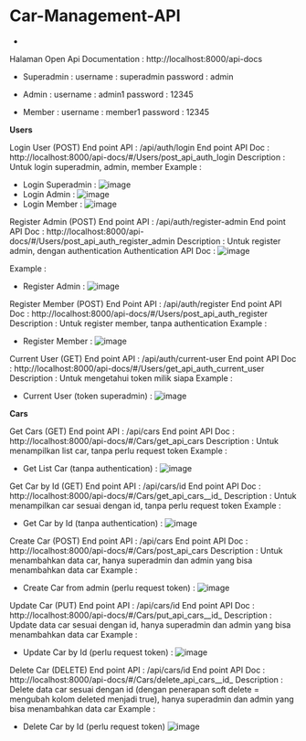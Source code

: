 # Car-Management-API

-
Halaman Open Api Documentation : http://localhost:8000/api-docs

- Superadmin :
  username : superadmin
  password : admin

- Admin :
  username : admin1
  password : 12345

- Member :
  username : member1
  password : 12345
  

**Users** 

Login User (POST)
End point API : /api/auth/login
End point API Doc : http://localhost:8000/api-docs/#/Users/post_api_auth_login
Description : Untuk login superadmin, admin, member
Example : 
- Login Superadmin :
  ![image](https://github.com/HandoyoDwiPrasetyo/Car-Management-API/assets/50831826/7fd3fd8a-d651-481e-802a-04d1a5282794)
- Login Admin :
  ![image](https://github.com/HandoyoDwiPrasetyo/Car-Management-API/assets/50831826/7dc21c8b-a6bf-4577-ad03-accc8f3a1212)
- Login Member :
  ![image](https://github.com/HandoyoDwiPrasetyo/Car-Management-API/assets/50831826/78fc7323-4f8b-404d-9e71-844ac8550cc8)


Register Admin (POST)
End point API : /api/auth/register-admin
End point API Doc : http://localhost:8000/api-docs/#/Users/post_api_auth_register_admin
Description : Untuk register admin, dengan authentication
Authentication API Doc : 
  ![image](https://github.com/HandoyoDwiPrasetyo/Car-Management-API/assets/50831826/416980e2-7659-48e1-8506-f910726db32d)

Example :
- Register Admin :
  ![image](https://github.com/HandoyoDwiPrasetyo/Car-Management-API/assets/50831826/cf46b3c2-d859-4b8c-9fb2-0213ccc18689)


Register Member (POST)
End Point API : /api/auth/register
End point API Doc : http://localhost:8000/api-docs/#/Users/post_api_auth_register
Description : Untuk register member, tanpa authentication
Example : 
- Register Member :
  ![image](https://github.com/HandoyoDwiPrasetyo/Car-Management-API/assets/50831826/bbcd81e6-a910-4861-add6-0b582a51debd)


Current User (GET)
End point API : /api/auth/current-user
End point API Doc : http://localhost:8000/api-docs/#/Users/get_api_auth_current_user
Description : Untuk mengetahui token milik siapa
Example : 
- Current User (token superadmin) :
  ![image](https://github.com/HandoyoDwiPrasetyo/Car-Management-API/assets/50831826/65829fd7-008d-4686-869b-214116f60fda)



  
**Cars**

Get Cars (GET)
End point API : /api/cars
End point API Doc : http://localhost:8000/api-docs/#/Cars/get_api_cars
Description : Untuk menampilkan list car, tanpa perlu request token
Example : 
- Get List Car (tanpa authentication) :
  ![image](https://github.com/HandoyoDwiPrasetyo/Car-Management-API/assets/50831826/f1645891-a83a-42de-9e64-a896eecf8a69)


Get Car by Id (GET)
End point API : /api/cars/id
End point API Doc : http://localhost:8000/api-docs/#/Cars/get_api_cars__id_
Description : Untuk menampilkan car sesuai dengan id, tanpa perlu request token
Example : 
- Get Car by Id (tanpa authentication) :
  ![image](https://github.com/HandoyoDwiPrasetyo/Car-Management-API/assets/50831826/abe8134e-db78-43c0-9978-e6827253d7ba)

  
Create Car (POST)
End point API : /api/cars
End point API Doc : http://localhost:8000/api-docs/#/Cars/post_api_cars
Description : Untuk menambahkan data car, hanya superadmin dan admin yang bisa menambahkan data car
Example :
- Create Car from admin (perlu request token) :
  ![image](https://github.com/HandoyoDwiPrasetyo/Car-Management-API/assets/50831826/36ed290b-53bb-41c5-b90e-0b63307a7453)


Update Car (PUT)
End point API : /api/cars/id
End point API Doc : http://localhost:8000/api-docs/#/Cars/put_api_cars__id_
Description : Update data car sesuai dengan id, hanya superadmin dan admin yang bisa menambahkan data car
Example : 
- Update Car by Id (perlu request token) :
  ![image](https://github.com/HandoyoDwiPrasetyo/Car-Management-API/assets/50831826/d64e75c2-651c-4a0f-8527-abcdc0bcd84d)

  
Delete Car (DELETE)
End point API : /api/cars/id
End point API Doc : http://localhost:8000/api-docs/#/Cars/delete_api_cars__id_
Description : Delete data car sesuai dengan id (dengan penerapan soft delete = mengubah kolom deleted menjadi true), hanya superadmin dan admin yang bisa menambahkan data car
Example : 
- Delete Car by Id (perlu request token)
  ![image](https://github.com/HandoyoDwiPrasetyo/Car-Management-API/assets/50831826/1b23d80a-e963-4876-912d-c8e87abea870)



